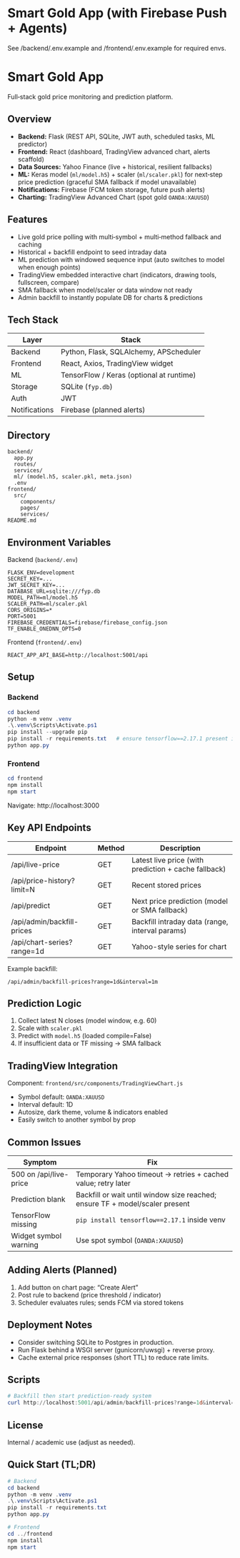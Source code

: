 # Smart Gold App (with Firebase Push + Agents)
See /backend/.env.example and /frontend/.env.example for required envs.
# Smart Gold App

Full‑stack gold price monitoring and prediction platform.

## Overview
- **Backend:** Flask (REST API, SQLite, JWT auth, scheduled tasks, ML predictor)
- **Frontend:** React (dashboard, TradingView advanced chart, alerts scaffold)
- **Data Sources:** Yahoo Finance (live + historical, resilient fallbacks)
- **ML:** Keras model (`ml/model.h5`) + scaler (`ml/scaler.pkl`) for next‑step price prediction (graceful SMA fallback if model unavailable)
- **Notifications:** Firebase (FCM token storage, future push alerts)
- **Charting:** TradingView Advanced Chart (spot gold `OANDA:XAUUSD`)

## Features
- Live gold price polling with multi‑symbol + multi‑method fallback and caching
- Historical + backfill endpoint to seed intraday data
- ML prediction with windowed sequence input (auto switches to model when enough points)
- TradingView embedded interactive chart (indicators, drawing tools, fullscreen, compare)
- SMA fallback when model/scaler or data window not ready
- Admin backfill to instantly populate DB for charts & predictions

## Tech Stack
| Layer | Stack |
|-------|-------|
| Backend | Python, Flask, SQLAlchemy, APScheduler |
| Frontend | React, Axios, TradingView widget |
| ML | TensorFlow / Keras (optional at runtime) |
| Storage | SQLite (`fyp.db`) |
| Auth | JWT |
| Notifications | Firebase (planned alerts) |

## Directory
```
backend/
  app.py
  routes/
  services/
  ml/ (model.h5, scaler.pkl, meta.json)
  .env
frontend/
  src/
    components/
    pages/
    services/
README.md
```

## Environment Variables

Backend (`backend/.env`)
```
FLASK_ENV=development
SECRET_KEY=...
JWT_SECRET_KEY=...
DATABASE_URL=sqlite:///fyp.db
MODEL_PATH=ml/model.h5
SCALER_PATH=ml/scaler.pkl
CORS_ORIGINS=*
PORT=5001
FIREBASE_CREDENTIALS=firebase/firebase_config.json
TF_ENABLE_ONEDNN_OPTS=0
```

Frontend (`frontend/.env`)
```
REACT_APP_API_BASE=http://localhost:5001/api
```

## Setup

### Backend
```powershell
cd backend
python -m venv .venv
.\.venv\Scripts\Activate.ps1
pip install --upgrade pip
pip install -r requirements.txt   # ensure tensorflow==2.17.1 present if using ML
python app.py
```

### Frontend
```powershell
cd frontend
npm install
npm start
```

Navigate: http://localhost:3000

## Key API Endpoints
| Endpoint | Method | Description |
|----------|--------|-------------|
| /api/live-price | GET | Latest live price (with prediction + cache fallback) |
| /api/price-history?limit=N | GET | Recent stored prices |
| /api/predict | GET | Next price prediction (model or SMA fallback) |
| /api/admin/backfill-prices | GET | Backfill intraday data (range, interval params) |
| /api/chart-series?range=1d | GET | Yahoo-style series for chart |

Example backfill:
```
/api/admin/backfill-prices?range=1d&interval=1m
```

## Prediction Logic
1. Collect latest N closes (model window, e.g. 60)
2. Scale with `scaler.pkl`
3. Predict with `model.h5` (loaded compile=False)
4. If insufficient data or TF missing → SMA fallback

## TradingView Integration
Component: `frontend/src/components/TradingViewChart.js`
- Symbol default: `OANDA:XAUUSD`
- Interval default: 1D
- Autosize, dark theme, volume & indicators enabled
- Easily switch to another symbol by prop

## Common Issues
| Symptom | Fix |
|---------|-----|
| 500 on /api/live-price | Temporary Yahoo timeout → retries + cached value; retry later |
| Prediction blank | Backfill or wait until window size reached; ensure TF + model/scaler present |
| TensorFlow missing | `pip install tensorflow==2.17.1` inside venv |
| Widget symbol warning | Use spot symbol (`OANDA:XAUUSD`) |

## Adding Alerts (Planned)
1. Add button on chart page: “Create Alert”
2. Post rule to backend (price threshold / indicator)
3. Scheduler evaluates rules; sends FCM via stored tokens

## Deployment Notes
- Consider switching SQLite to Postgres in production.
- Run Flask behind a WSGI server (gunicorn/uwsgi) + reverse proxy.
- Cache external price responses (short TTL) to reduce rate limits.

## Scripts
```powershell
# Backfill then start prediction-ready system
curl http://localhost:5001/api/admin/backfill-prices?range=1d&interval=1m
```

## License
Internal / academic use (adjust as needed).

## Quick Start (TL;DR)
```powershell
# Backend
cd backend
python -m venv .venv
.\.venv\Scripts\Activate.ps1
pip install -r requirements.txt
python app.py

# Frontend
cd ../frontend
npm install
npm start
```
